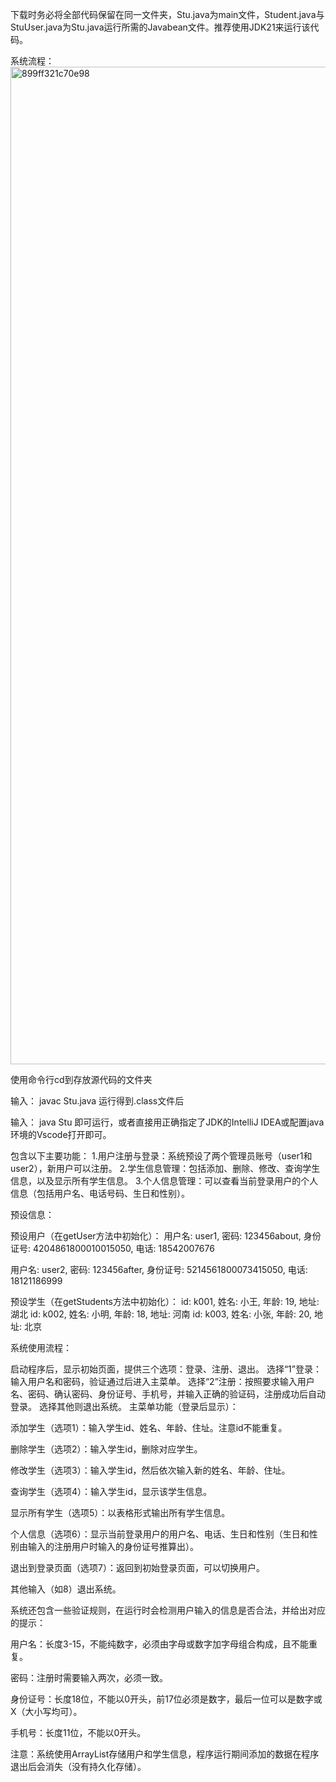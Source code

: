下载时务必将全部代码保留在同一文件夹，Stu.java为main文件，Student.java与StuUser.java为Stu.java运行所需的Javabean文件。推荐使用JDK21来运行该代码。

系统流程：
<img width="1310" height="1596" alt="899ff321c70e98" src="https://github.com/user-attachments/assets/33420386-eb19-40ea-8fd5-5a9f8554a3c6" />



使用命令行cd到存放源代码的文件夹

输入：
javac Stu.java
运行得到.class文件后

输入：
java Stu
即可运行，或者直接用正确指定了JDK的IntelliJ IDEA或配置java环境的Vscode打开即可。

包含以下主要功能：
1.用户注册与登录：系统预设了两个管理员账号（user1和user2），新用户可以注册。
2.学生信息管理：包括添加、删除、修改、查询学生信息，以及显示所有学生信息。
3.个人信息管理：可以查看当前登录用户的个人信息（包括用户名、电话号码、生日和性别）。

预设信息：

预设用户（在getUser方法中初始化）：
用户名: user1, 密码: 123456about, 身份证号: 4204861800010015050, 电话: 18542007676

用户名: user2, 密码: 123456after, 身份证号: 5214561800073415050, 电话: 18121186999

预设学生（在getStudents方法中初始化）：
id: k001, 姓名: 小王, 年龄: 19, 地址: 湖北
id: k002, 姓名: 小明, 年龄: 18, 地址: 河南
id: k003, 姓名: 小张, 年龄: 20, 地址: 北京

系统使用流程：

启动程序后，显示初始页面，提供三个选项：登录、注册、退出。
选择“1”登录：输入用户名和密码，验证通过后进入主菜单。
选择“2”注册：按照要求输入用户名、密码、确认密码、身份证号、手机号，并输入正确的验证码，注册成功后自动登录。
选择其他则退出系统。
主菜单功能（登录后显示）：

添加学生（选项1）：输入学生id、姓名、年龄、住址。注意id不能重复。

删除学生（选项2）：输入学生id，删除对应学生。

修改学生（选项3）：输入学生id，然后依次输入新的姓名、年龄、住址。

查询学生（选项4）：输入学生id，显示该学生信息。

显示所有学生（选项5）：以表格形式输出所有学生信息。

个人信息（选项6）：显示当前登录用户的用户名、电话、生日和性别（生日和性别由输入的注册用户时输入的身份证号推算出）。

退出到登录页面（选项7）：返回到初始登录页面，可以切换用户。

其他输入（如8）退出系统。

系统还包含一些验证规则，在运行时会检测用户输入的信息是否合法，并给出对应的提示：

用户名：长度3-15，不能纯数字，必须由字母或数字加字母组合构成，且不能重复。

密码：注册时需要输入两次，必须一致。

身份证号：长度18位，不能以0开头，前17位必须是数字，最后一位可以是数字或X（大小写均可）。

手机号：长度11位，不能以0开头。

注意：系统使用ArrayList存储用户和学生信息，程序运行期间添加的数据在程序退出后会消失（没有持久化存储）。
